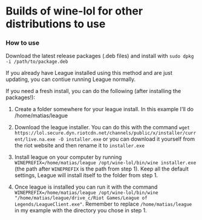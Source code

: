 # Builds of wine-lol for other distributions to use

### How to use

Download the latest release packages (.deb files) and install with `sudo dpkg -i /path/to/package.deb`

If you already have League installed using this method and are just updating, you can contiue running League normally.

If you need a fresh install, you can do the following (after installing the packages!):

1. Create a folder somewhere for your league install. In this example I'll do /home/matias/league

2. Download the league installer. You can do this with the command `wget https://lol.secure.dyn.riotcdn.net/channels/public/x/installer/current/live.na.exe -O installer.exe` or you can download it yourself from the riot website and then rename it to `installer.exe`

3. Install league on your computer by running `WINEPREFIX=/home/matias/league /opt/wine-lol/bin/wine installer.exe` (the path after `WINEPREFIX` is the path from step 1). Keep all the default settings, League will install itself to the folder from step 1.

4. Once league is installed you can run it with the command `WINEPREFIX=/home/matias/league /opt/wine-lol/bin/wine "/home/matias/league/drive_c/Riot Games/League of Legends/LeagueClient.exe"`. Remember to replace `/home/matias/league` in my example with the directory you chose in step 1.
